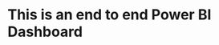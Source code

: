 # This is an end to end Power BI Dashboard 
<img src="C:\Users\Dell\Downloads.PNG" class="img-responsive" alt=""> </div>
